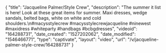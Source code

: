 {
    "title": "Jacqueline Palmer\/Style Crew",
    "description": "The summer it list is here! Look at these great items for summer. Maxi dresses, wedge sandals, belted bags, white on white and cold shoulders.\n#macysstylecrew #macysstylecrewjacqueline #ninewest #maxidress #whiteparty #handbags #bcbgdresses",
    "videoid": "164288731",
    "date_created": "1527202062",
    "date_modified": "1546466771",
    "type": "captivate",
    "layout": "video",
    "url": "\/v\/jacqueline-palmer-style-crew\/164288731"
}